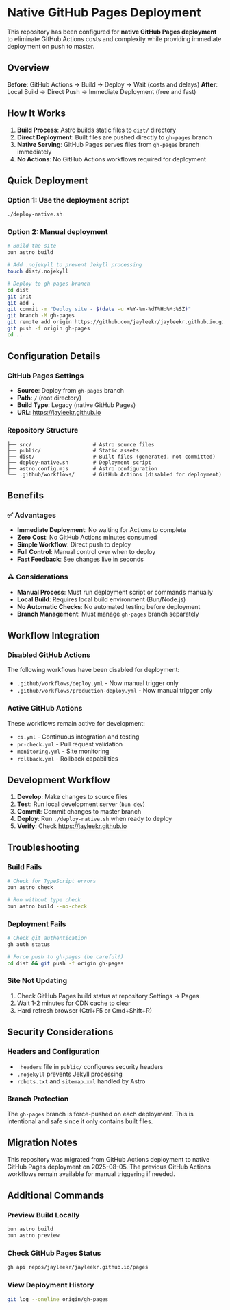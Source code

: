 # Native GitHub Pages Deployment

This repository has been configured for **native GitHub Pages deployment** to eliminate GitHub Actions costs and complexity while providing immediate deployment on push to master.

## Overview

**Before**: GitHub Actions → Build → Deploy → Wait (costs and delays)
**After**: Local Build → Direct Push → Immediate Deployment (free and fast)

## How It Works

1. **Build Process**: Astro builds static files to `dist/` directory
2. **Direct Deployment**: Built files are pushed directly to `gh-pages` branch
3. **Native Serving**: GitHub Pages serves files from `gh-pages` branch immediately
4. **No Actions**: No GitHub Actions workflows required for deployment

## Quick Deployment

### Option 1: Use the deployment script
```bash
./deploy-native.sh
```

### Option 2: Manual deployment
```bash
# Build the site
bun astro build

# Add .nojekyll to prevent Jekyll processing
touch dist/.nojekyll

# Deploy to gh-pages branch
cd dist
git init
git add .
git commit -m "Deploy site - $(date -u +%Y-%m-%dT%H:%M:%SZ)"
git branch -M gh-pages
git remote add origin https://github.com/jayleekr/jayleekr.github.io.git
git push -f origin gh-pages
cd ..
```

## Configuration Details

### GitHub Pages Settings
- **Source**: Deploy from `gh-pages` branch
- **Path**: `/` (root directory)
- **Build Type**: Legacy (native GitHub Pages)
- **URL**: https://jayleekr.github.io

### Repository Structure
```
├── src/                    # Astro source files
├── public/                 # Static assets
├── dist/                   # Built files (generated, not committed)
├── deploy-native.sh        # Deployment script
├── astro.config.mjs        # Astro configuration
└── .github/workflows/      # GitHub Actions (disabled for deployment)
```

## Benefits

### ✅ Advantages
- **Immediate Deployment**: No waiting for Actions to complete
- **Zero Cost**: No GitHub Actions minutes consumed
- **Simple Workflow**: Direct push to deploy
- **Full Control**: Manual control over when to deploy
- **Fast Feedback**: See changes live in seconds

### ⚠️ Considerations
- **Manual Process**: Must run deployment script or commands manually
- **Local Build**: Requires local build environment (Bun/Node.js)
- **No Automatic Checks**: No automated testing before deployment
- **Branch Management**: Must manage `gh-pages` branch separately

## Workflow Integration

### Disabled GitHub Actions
The following workflows have been disabled for deployment:
- `.github/workflows/deploy.yml` - Now manual trigger only
- `.github/workflows/production-deploy.yml` - Now manual trigger only

### Active GitHub Actions
These workflows remain active for development:
- `ci.yml` - Continuous integration and testing
- `pr-check.yml` - Pull request validation
- `monitoring.yml` - Site monitoring
- `rollback.yml` - Rollback capabilities

## Development Workflow

1. **Develop**: Make changes to source files
2. **Test**: Run local development server (`bun dev`)
3. **Commit**: Commit changes to master branch
4. **Deploy**: Run `./deploy-native.sh` when ready to deploy
5. **Verify**: Check https://jayleekr.github.io

## Troubleshooting

### Build Fails
```bash
# Check for TypeScript errors
bun astro check

# Run without type check
bun astro build --no-check
```

### Deployment Fails
```bash
# Check git authentication
gh auth status

# Force push to gh-pages (be careful!)
cd dist && git push -f origin gh-pages
```

### Site Not Updating
1. Check GitHub Pages build status at repository Settings → Pages
2. Wait 1-2 minutes for CDN cache to clear
3. Hard refresh browser (Ctrl+F5 or Cmd+Shift+R)

## Security Considerations

### Headers and Configuration
- `_headers` file in `public/` configures security headers
- `.nojekyll` prevents Jekyll processing
- `robots.txt` and `sitemap.xml` handled by Astro

### Branch Protection
The `gh-pages` branch is force-pushed on each deployment. This is intentional and safe since it only contains built files.

## Migration Notes

This repository was migrated from GitHub Actions deployment to native GitHub Pages deployment on 2025-08-05. The previous GitHub Actions workflows remain available for manual triggering if needed.

## Additional Commands

### Preview Build Locally
```bash
bun astro build
bun astro preview
```

### Check GitHub Pages Status
```bash
gh api repos/jayleekr/jayleekr.github.io/pages
```

### View Deployment History
```bash
git log --oneline origin/gh-pages
```